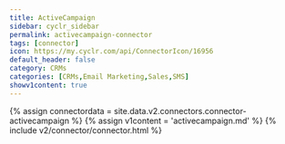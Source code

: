 ```yaml
---
title: ActiveCampaign
sidebar: cyclr_sidebar
permalink: activecampaign-connector
tags: [connector]
icon: https://my.cyclr.com/api/ConnectorIcon/16956
default_header: false
category: CRMs
categories: [CRMs,Email Marketing,Sales,SMS]
showv1content: true
---
```

{% assign connectordata = site.data.v2.connectors.connector-activecampaign %}
{% assign v1content = 'activecampaign.md' %}
{% include v2/connector/connector.html %}	
